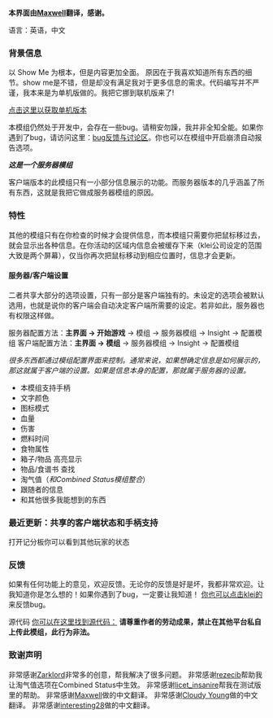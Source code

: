
**本界面由[Maxwell](https://steamcommunity.com/profiles/76561198319567131)翻译，感谢。**

语言：英语，中文

### 背景信息

以 Show Me 为根本，但是内容更加全面。
原因在于我喜欢知道所有东西的细节。show me是不错，但是却没有满足我对于更多信息的需求。代码编写并不严谨，我本来是为单机版做的。我把它挪到联机版来了!

[点击这里以获取单机版本](https://steamcommunity.com/sharedfiles/filedetails/?id=2081254154)

本模组仍然处于开发中，会存在一些bug。请稍安勿躁，我并非全知全能。如果你遇到了bug，请访问这里：[bug反馈与讨论区](https://steamcommunity.com/workshop/filedetails/discussion/2189004162/2793873675751084957/)。你也可以在模组中开启崩溃自动报告选项。

***这是一个服务器模组***

客户端版本的此模组只有一小部分信息展示的功能。而服务器版本的几乎涵盖了所有东西，这就是我把它做成服务器模组的原因。

### 特性

其他的模组只有在你检查的时候才会提供信息，而本模组只需要你把鼠标移过去，就会显示出各种信息。在你活动的区域内信息会被缓存下来（klei公司设定的范围大致是两个屏幕），仅当你再次把鼠标移动到相应位置时，信息才会更新。

#### 服务器/客户端设置

二者共享大部分的选项设置，只有一部分是客户端独有的。未设定的选项会被默认选用，也就是说你的客户端会自动决定客户端所需要的设定。若非如此，服务器也有权限这样做。

服务器配置方法：**主界面 -> 开始游戏** -> 模组 -> 服务器模组 -> Insight -> 配置模组
客户端配置方法：**主界面 -> 模组** -> 服务器模组 -> Insight -> 配置模组

*很多东西都通过模组配置界面来控制。通常来说，如果想确定信息是如何展示的，那这就属于客户端的设置。如果是信息本身的配置，那就属于服务器的设置。*

- 本模组支持手柄
- 文字颜色
- 图标模式
- 血量
- 伤害
- 燃料时间
- 食物属性
- 箱子/物品 高亮显示
- 物品/食谱书 查找
- 淘气值（*和Combined Status模组整合*）
- 跟随者的信息
- 和其他很多我能想到的东西

### 最近更新：共享的客户端状态和手柄支持
打开记分板你可以看到其他玩家的状态

### 反馈
如果有任何功能上的意见，欢迎反馈。无论你的反馈是好是坏，我都非常欢迎。让我知道你是怎么想的！如果你遇到了bug，一定要让我知道！
[你也可以点击klei的](https://support.klei.com/hc/en-us/articles/360029881191-Logs-and-Useful-Information-for-Bug-Reports-for-Don-t-Starve-Together)来反馈bug。

源代码
[你可以在这里找到源代码：](https://github.com/penguin0616/insight) 
**请尊重作者的劳动成果，禁止在其他平台私自上传此模组，此行为非法。**

### 致谢声明
非常感谢[Zarklord](https://steamcommunity.com/id/Zarklord)非常多的创意，帮我解决了很多问题。
非常感谢[rezecib](https://steamcommunity.com/id/rezecib)帮助我让淘气值选项在Combined Status中生效。
非常感谢[licet_insanire](https://steamcommunity.com/profiles/76561198870384878)帮我在测试版里的帮助。
非常感谢[Maxwell](https://steamcommunity.com/profiles/76561198319567131)做的中文翻译。
非常感谢[Cloudy Young](https://steamcommunity.com/id/cloudyyoung)做的中文翻译。
非常感谢[interesting28](https://steamcommunity.com/id/interesting28)做的中文翻译。